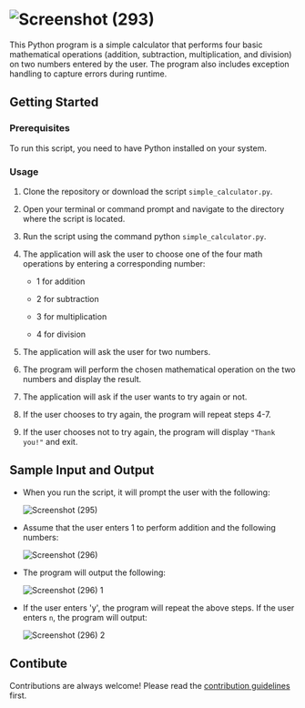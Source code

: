 # ![Screenshot (293)](https://github.com/laivwxyz/Simple_App_Calculator/assets/129714181/e60bfb08-9a5e-436c-858c-82f1d0b055a3)

This Python program is a simple calculator that performs four basic mathematical operations (addition, subtraction, multiplication, and division) on two numbers entered by the user. The program also includes exception handling to capture errors during runtime.

## Getting Started

### Prerequisites

To run this script, you need to have Python installed on your system.

### Usage

1. Clone the repository or download the script `simple_calculator.py`.

2. Open your terminal or command prompt and navigate to the directory where the script is located.

3. Run the script using the command python `simple_calculator.py`.

4. The application will ask the user to choose one of the four math operations by entering a corresponding number:

    - 1 for addition

    - 2 for subtraction

    - 3 for multiplication

    - 4 for division

5. The application will ask the user for two numbers.

6. The program will perform the chosen mathematical operation on the two numbers and display the result.

7. The application will ask if the user wants to try again or not.

8. If the user chooses to try again, the program will repeat steps 4-7.

9. If the user chooses not to try again, the program will display `"Thank you!"` and exit.

## Sample Input and Output

- When you run the script, it will prompt the user with the following:

    ![Screenshot (295)](https://github.com/laivwxyz/Simple_App_Calculator/assets/129714181/8da1d665-1ce4-4c05-a1ac-d0045848c640)

- Assume that the user enters 1 to perform addition and the following numbers:

    ![Screenshot (296)](https://github.com/laivwxyz/Simple_App_Calculator/assets/129714181/fe384687-cded-4d6a-98c5-c482ab3246a0)

- The program will output the following:

    ![Screenshot (296) 1](https://github.com/laivwxyz/Simple_App_Calculator/assets/129714181/a2e5ead9-238a-41c7-956a-e3000b42539a)

- If the user enters 'y', the program will repeat the above steps. If the user enters `n`, the program will output:

    ![Screenshot (296) 2](https://github.com/laivwxyz/Simple_App_Calculator/assets/129714181/f115b6d6-329c-4462-96cc-96d582b02ff9)

## Contibute

Contributions are always welcome! Please read the [contribution guidelines](https://github.com/matiassingers/awesome-readme/blob/master/contributing.md) first.


